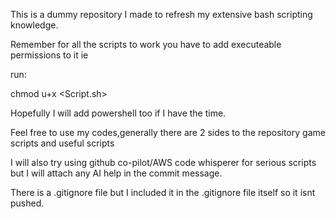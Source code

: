 This is a dummy repository I made to refresh my extensive bash scripting knowledge.

Remember for all the scripts to work you have to add executeable permissions to it ie 

run:

chmod u+x <Script.sh>

Hopefully I will add powershell too if I have the time.

Feel free to use my codes,generally there are 2 sides to the repository game scripts and useful scripts

I will also try using github co-pilot/AWS code whisperer for serious scripts but I will attach any AI help in the commit message.

There is a .gitignore file but I included it in the .gitignore file itself so it isnt pushed.



